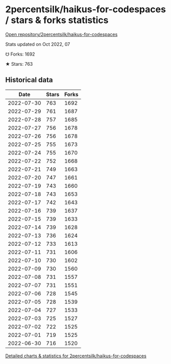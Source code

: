 # 2percentsilk/haikus-for-codespaces / stars & forks statistics

[Open repository/2percentsilk/haikus-for-codespaces](https://github.com/2percentsilk/haikus-for-codespaces)

Stats updated on Oct 2022, 07

☋ Forks: 1692

★ Stars: 763

## Historical data
| Date | Stars | Forks |
|------|-------|-------|
| 2022-07-30 | 763 | 1692 | 
| 2022-07-29 | 761 | 1687 | 
| 2022-07-28 | 757 | 1685 | 
| 2022-07-27 | 756 | 1678 | 
| 2022-07-26 | 756 | 1678 | 
| 2022-07-25 | 755 | 1673 | 
| 2022-07-24 | 755 | 1670 | 
| 2022-07-22 | 752 | 1668 | 
| 2022-07-21 | 749 | 1663 | 
| 2022-07-20 | 747 | 1661 | 
| 2022-07-19 | 743 | 1660 | 
| 2022-07-18 | 743 | 1653 | 
| 2022-07-17 | 742 | 1643 | 
| 2022-07-16 | 739 | 1637 | 
| 2022-07-15 | 739 | 1633 | 
| 2022-07-14 | 739 | 1628 | 
| 2022-07-13 | 736 | 1624 | 
| 2022-07-12 | 733 | 1613 | 
| 2022-07-11 | 731 | 1606 | 
| 2022-07-10 | 730 | 1602 | 
| 2022-07-09 | 730 | 1560 | 
| 2022-07-08 | 731 | 1557 | 
| 2022-07-07 | 731 | 1551 | 
| 2022-07-06 | 728 | 1545 | 
| 2022-07-05 | 728 | 1539 | 
| 2022-07-04 | 727 | 1533 | 
| 2022-07-03 | 725 | 1527 | 
| 2022-07-02 | 722 | 1525 | 
| 2022-07-01 | 719 | 1525 | 
| 2022-06-30 | 716 | 1520 | 


[Detailed charts & statistics for 2percentsilk/haikus-for-codespaces](https://reviewgithub.com/rep/2percentsilk/haikus-for-codespaces)

